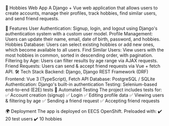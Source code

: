 🎨 Hobbies Web App
A Django + Vue web application that allows users to create accounts, manage their profiles, track hobbies, find similar users, and send friend requests.

🚀 Features
User Authentication: Signup, login, and logout using Django's authentication system with a custom user model.
Profile Management: Users can update their name, email, date of birth, password, and hobbies.
Hobbies Database: Users can select existing hobbies or add new ones, which become available to all users.
Find Similar Users: View users with the most hobbies in common, sorted in descending order, with pagination.
Filtering by Age: Users can filter results by age range via AJAX requests.
Friend Requests: Users can send & accept friend requests via Vue + fetch API.
🛠️ Tech Stack
Backend: Django, Django REST Framework (DRF)
Frontend: Vue 3 (TypeScript), Fetch API
Database: PostgreSQL / SQLite
Authentication: Django's built-in authentication
Testing: Selenium-based end-to-end (E2E) tests
🔬 Automated Testing
The project includes tests for:
✅ Account creation (signup)
✅ Login
✅ Editing profile data
✅ Viewing users & filtering by age
✅ Sending a friend request
✅ Accepting friend requests

🌍 Deployment
The app is deployed on EECS OpenShift.
Preloaded with:
✔️ 20 test users
✔️ 10 hobbies

